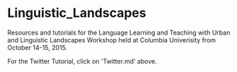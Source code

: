 # Linguistic_Landscapes
Resources and tutorials for the Language Learning and Teaching with Urban and Linguistic Landscapes Workshop held at Columbia Univerisity from October 14-15, 2015.

For the Twitter Tutorial, click on 'Twitter.md' above.
